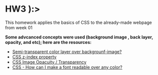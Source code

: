 # HW3 ):>

This homework applies the basics of CSS to the already-made webpage from week 01

**Some advcanced concepts were used (background image , back layer, opacity, and etc); here are the resources:**
- [Semi-transparent color layer over backgrounf-image?](https://stackoverflow.com/questions/9182978/semi-transparent-color-layer-over-background-image)
- [CSS z-index property](https://www.w3schools.com/css/css_z-index.asp)
- [CSS Image Opacuity / Transparency](https://www.w3schools.com/css/css_image_transparency.asp)
- [CSS - How can I make a font readable over any color?](https://stackoverflow.com/questions/23968961/css-how-can-i-make-a-font-readable-over-any-color)